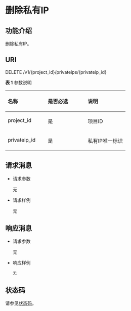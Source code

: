 # 删除私有IP<a name="ZH-CN_TOPIC_0020090613"></a>

## 功能介绍<a name="section1933992"></a>

删除私有IP。

## URI<a name="section17405935"></a>

DELETE /v1/\{project\_id\}/privateips/\{privateip\_id\}

**表 1**  参数说明

<a name="table24633528"></a>
<table><thead align="left"><tr id="row5608311"><th class="cellrowborder" valign="top" width="33.33333333333333%" id="mcps1.2.4.1.1"><p id="p51620080"><a name="p51620080"></a><a name="p51620080"></a>名称</p>
</th>
<th class="cellrowborder" valign="top" width="33.33333333333333%" id="mcps1.2.4.1.2"><p id="p20476957"><a name="p20476957"></a><a name="p20476957"></a>是否必选</p>
</th>
<th class="cellrowborder" valign="top" width="33.33333333333333%" id="mcps1.2.4.1.3"><p id="p48020839"><a name="p48020839"></a><a name="p48020839"></a>说明</p>
</th>
</tr>
</thead>
<tbody><tr id="row64482741"><td class="cellrowborder" valign="top" width="33.33333333333333%" headers="mcps1.2.4.1.1 "><p id="p55719536"><a name="p55719536"></a><a name="p55719536"></a>project_id</p>
</td>
<td class="cellrowborder" valign="top" width="33.33333333333333%" headers="mcps1.2.4.1.2 "><p id="p16988543"><a name="p16988543"></a><a name="p16988543"></a>是</p>
</td>
<td class="cellrowborder" valign="top" width="33.33333333333333%" headers="mcps1.2.4.1.3 "><p id="p33894731"><a name="p33894731"></a><a name="p33894731"></a>项目ID</p>
</td>
</tr>
<tr id="row36617123"><td class="cellrowborder" valign="top" width="33.33333333333333%" headers="mcps1.2.4.1.1 "><p id="p13196948"><a name="p13196948"></a><a name="p13196948"></a>privateip_id</p>
</td>
<td class="cellrowborder" valign="top" width="33.33333333333333%" headers="mcps1.2.4.1.2 "><p id="p62319862"><a name="p62319862"></a><a name="p62319862"></a>是</p>
</td>
<td class="cellrowborder" valign="top" width="33.33333333333333%" headers="mcps1.2.4.1.3 "><p id="p14744048"><a name="p14744048"></a><a name="p14744048"></a>私有IP唯一标识</p>
</td>
</tr>
</tbody>
</table>

## 请求消息<a name="section22435692"></a>

-   请求参数

    无

-   请求样例

    无


## 响应消息<a name="section594640"></a>

-   请求参数

    无

-   响应样例

    ```
    无
    ```


## 状态码<a name="section31981619"></a>

请参见[状态码](状态码.md)。

